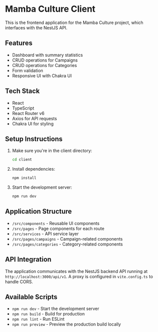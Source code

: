 # Mamba Culture Client

This is the frontend application for the Mamba Culture project, which interfaces with the NestJS API.

## Features

- Dashboard with summary statistics
- CRUD operations for Campaigns
- CRUD operations for Categories
- Form validation
- Responsive UI with Chakra UI

## Tech Stack

- React
- TypeScript
- React Router v6
- Axios for API requests
- Chakra UI for styling

## Setup Instructions

1. Make sure you're in the client directory:
   ```bash
   cd client
   ```

2. Install dependencies:
   ```bash
   npm install
   ```

3. Start the development server:
   ```bash
   npm run dev
   ```

## Application Structure

- `/src/components` - Reusable UI components
- `/src/pages` - Page components for each route
- `/src/services` - API service layer
- `/src/pages/campaigns` - Campaign-related components
- `/src/pages/categories` - Category-related components

## API Integration

The application communicates with the NestJS backend API running at `http://localhost:3000/api/v1`. A proxy is configured in `vite.config.ts` to handle CORS.

## Available Scripts

- `npm run dev` - Start the development server
- `npm run build` - Build for production
- `npm run lint` - Run ESLint
- `npm run preview` - Preview the production build locally

